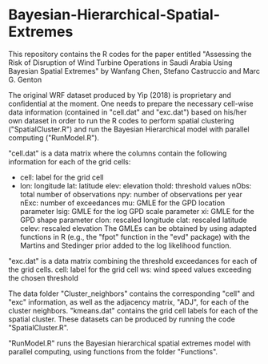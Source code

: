 # Bayesian-Hierarchical-Spatial-Extremes


This repository contains the R codes for the paper entitled "Assessing the Risk of Disruption of Wind Turbine Operations in Saudi Arabia Using Bayesian Spatial Extremes" by Wanfang Chen, Stefano Castruccio and Marc G. Genton

The original WRF dataset produced by Yip (2018) is proprietary and confidential at the moment. One needs to prepare the necessary cell-wise data information (contained in "cell.dat" and "exc.dat") based on his/her own dataset in order to run the R codes to perform spatial clustering ("SpatialCluster.R") and run the Bayesian Hierarchical model with parallel computing ("RunModel.R").  

"cell.dat" is a data matrix where the columns contain the following information for each of the grid cells: 
* cell: label for the grid cell  
* lon: longitude
lat: latitude
elev: elevation
thold: threshold values
nObs: total number of observations 
npy: number of observations per year
nExc: number of exceedances
mu: GMLE for the GPD location parameter 
lsig: GMLE for the log GPD scale parameter
xi: GMLE for the GPD shape parameter
clon: rescaled longitude
clat: rescaled latitude
celev: rescaled elevation
The GMLEs can be obtained by using adapted functions in R (e.g., the "fpot" function in the "evd" package) with the Martins and Stedinger prior added to the log likelihood function.

"exc.dat" is a data matrix combining the threshold exceedances for each of the grid cells.
cell: label for the grid cell
ws: wind speed values exceeding the chosen threshold 

The data folder "Cluster_neighbors" contains the corresponding "cell" and "exc" information, as well as the adjacency matrix, "ADJ", for each of the cluster neighbors. "kmeans.dat" contains the grid cell labels for each of the spatial cluster. These datasets can be produced by running the code "SpatialCluster.R". 

"RunModel.R" runs the Bayesian hierarchical spatial extremes model with parallel computing, using functions from the folder "Functions".  



